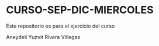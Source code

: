 # CURSO-SEP-DIC-MIERCOLES
Este repositorio es para el ejercicio del curso

Aneydeli Yuzvit Rivera Villegas

